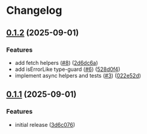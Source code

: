 # Changelog

## [0.1.2](https://github.com/StefanWin/swinte-common/compare/common-v0.1.1...common-v0.1.2) (2025-09-01)


### Features

* add fetch helpers ([#8](https://github.com/StefanWin/swinte-common/issues/8)) ([2d6dc6a](https://github.com/StefanWin/swinte-common/commit/2d6dc6a40987c3a9082b80c0fbaf3f692c481dea))
* add isErrorLike type-guard ([#6](https://github.com/StefanWin/swinte-common/issues/6)) ([528d0f4](https://github.com/StefanWin/swinte-common/commit/528d0f4ce8140da3b83dbd4fda398a2a87b1d151))
* implement async helpers and tests ([#3](https://github.com/StefanWin/swinte-common/issues/3)) ([022e52d](https://github.com/StefanWin/swinte-common/commit/022e52dc9ad8301d1cfb757e0b4db926d9a7e905))

## [0.1.1](https://github.com/StefanWin/swinte-common/compare/common-v0.1.0...common-v0.1.1) (2025-09-01)


### Features

* initial release ([3d6c076](https://github.com/StefanWin/swinte-common/commit/3d6c0768e71424cafcf4a52d8ef933b4f73f44db))

